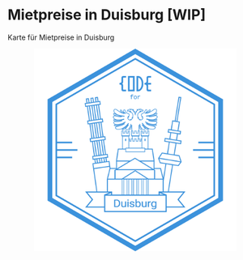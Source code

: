 # Mietpreise in Duisburg [WIP]

Karte für Mietpreise in Duisburg

<p align="center"><img width="400" src="https://raw.githubusercontent.com/codeforduisburg/Logo/default/logo.png"></p>
